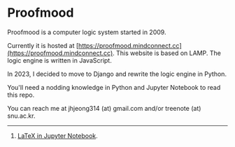 # Proofmood

Proofmood is a computer logic system started in 2009.

Currently it is hosted at [https://proofmood.mindconnect.cc](https://proofmood.mindconnect.cc).  This website is based on LAMP. The logic engine is written in JavaScript.

In 2023, I decided to move to Django and rewrite the logic engine in Python.

You'll need a nodding knowledge in Python and Jupyter Notebook to read this repo.

You can reach me at jhjeong314 (at) gmail.com and/or treenote (at) snu.ac.kr.

---

1. [LaTeX in Jupyter Notebook](./latex_in_jupyternotebook.ipynb).
